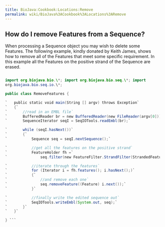 ```yaml
---
title: BioJava:Cookbook:Locations:Remove
permalink: wiki/BioJava%3ACookbook%3ALocations%3ARemove
---
```


How do I remove Features from a Sequence?
-----------------------------------------

When processing a Sequence object you may wish to delete some Features.
The following example, kindly donated by Keith James, shows how to
remove all of the Features that meet some specific requirement. In this
example all the Features on the positive strand of the Sequence are
erased.

```java import java.io.\*; import java.util.\*;

import org.biojava.bio.\*; import org.biojava.bio.seq.\*; import
org.biojava.bio.seq.io.\*;

public class RemoveFeatures {

`   public static void main(String [] argv) throws Exception`  
`   {`  
`       //read in an EMBL file`  
`       BufferedReader br = new BufferedReader(new FileReader(argv[0]));`  
`       SequenceIterator seqI = SeqIOTools.readEmbl(br);`

`       while (seqI.hasNext())`  
`       {`  
`           Sequence seq = seqI.nextSequence();`

`           //get all the features on the positive strand`  
`           FeatureHolder fh =`  
`               seq.filter(new FeatureFilter.StrandFilter(StrandedFeature.POSITIVE));`

`           //iterate through the features`  
`           for (Iterator i = fh.features(); i.hasNext();)`  
`           {`  
`               //and remove each one`  
`               seq.removeFeature((Feature) i.next());`  
`           }`

`           //finally write the edited sequence out`  
`           SeqIOTools.writeEmbl(System.out, seq);`  
`       }`  
`   }`

} ```
